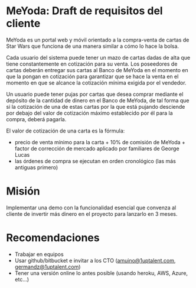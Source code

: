 # MeYoda: Draft de requisitos del cliente
MeYoda es un portal web y móvil orientado a la compra-venta de cartas de Star Wars que funciona de una manera similar a cómo lo hace la bolsa.

Cada usuario del sistema puede tener un mazo de cartas dadas de alta que tiene constantemente en cotización para su venta. Los poseedores de cartas deberán entregar sus cartas al Banco de MeYoda en el momento en que la pongan en cotización para garantizar que se hace la venta en el momento en que se alcance la cotización mínima exigida por el vendedor.

Un usuario puede tener pujas por cartas que desea comprar mediante el depósito de la cantidad de dinero en el Banco de MeYoda, de tal forma que si la cotización de una de estas cartas por la que está pujando desciende por debajo del valor de cotización máximo establecido por él para la compra, deberá pagarla.

El valor de cotización de una carta es la fórmula:
- precio de venta mínimo para la carta + 10% de comisión de MeYoda  + factor de corrección de mercado aplicado por familiares de George Lucas
- las órdenes de compra se ejecutan en orden cronológico (las más antiguas primero)

# Misión
Implementar una demo con la funcionalidad esencial que convenza al cliente de invertir más dinero en el proyecto para lanzarlo en 3 meses.

# Recomendaciones
* Trabajar en equipos
* Usar github/bitbucket e invitar a los CTO (amuino@1uptalent.com, germandz@1uptalent.com)
* Tener una versión online lo antes posible (usando heroku, AWS, Azure, etc…)

